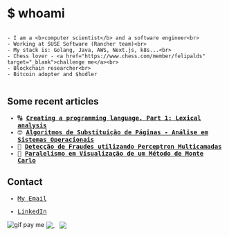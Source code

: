 # $ whoami

<div style="display: flex; align-items: center; justify-content: space-between; max-width: 500px;">
  <samp style="flex: 1; margin-right: 20px;">
    
    - I am a <b>computer scientist</b> and a software engineer<br>
    - Working at SUSE Software (Rancher team)<br>
    - My stack is: Golang, Java, AWS, Next.js, k8s...<br>
    - Chess lover - <a href="https://www.chess.com/member/felipalds" target="_blank">challenge me</a><br>
    - Blockchain researcher<br>
    - Bitcoin adopter and $hodler
    
  </samp>
</div>

## Some recent articles

<samp>

  
  - 🔠 <strong><a href="https://www.luizrosa.me/lexical-analysis/" target="_blank">Creating a programming language. Part 1: Lexical analysis</a></strong>
  - 🤓 <strong><a href="https://www.overleaf.com/read/wbcghtpmsbcg#d909bd" target="_blank">Algoritmos de Substituição de Páginas - Análise em Sistemas Operacionais</a></strong>
  - 🤖 <strong><a href="https://www.overleaf.com/read/vypgwmnpzmgn#06066c" target="_blank">Detecção de Fraudes utilizando Perceptron Multicamadas</a></strong>
  - 🥒 <strong><a href="https://www.overleaf.com/read/bmrhcdpghmwc#ff5777" target="_blank">Paralelismo em Visualização de um Método de Monte Carlo</a></strong>
  
  
</samp>

## Contact

<samp>
  
  - <a href="mailto:luizrosa8@proton.me">My Email</a>
  
  - <a href="https://www.linkedin.com/in/felipalds/">LinkedIn</a>

</samp>

<img src="https://raw.githubusercontent.com/egonelbre/gophers/master/.thumb/animation/buy-morning-coffee-3x.gif" alt="gif pay me" />



  <a href="https://github.com/Felipalds">
    <img align="center" src="https://github-readme-stats.vercel.app/api?username=Felipalds&show_icons=true&theme=github_dark" />
  </a>
  &nbsp;&nbsp;
  <a href="https://github.com/Felipalds/github-readme-stats">
    <img align="center" src="https://github-readme-stats.vercel.app/api/top-langs/?username=Felipalds&layout=compact&theme=github_dark" />
  </a>


